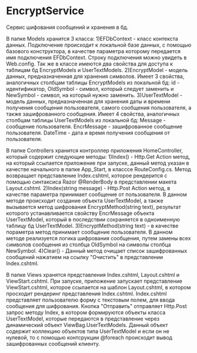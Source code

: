 # EncryptService
Сервис шифования сообщений и хранения в бд.

В папке Models хранится 3 класса:
1)EFDbContext - класс контекста данных. Подключение происходит к локальной базе данных, с помощью базового конструктора,
в качестве параметра которому передается имя подключения EFDbContext. Строку подключения можно увидеть в Web.config. Так же в классе имеются два свойства для доступа к таблицам бд EncryptModels и UserTextModels.
2)EncryptModel - модель данных, предназначенная для хранения символов. Имеет 3 свойства, аналогичных столбцам таблицы EncryptModels 
из локальной бд:  id - идентификатор, OldSymbol - символ, который следует заменить и NewSymbol - символ, на который нужно заменить. 
3)UserTextModel - модель данных, предназначенная для хранения даты и времени получения сообщения пользователя, самого сообщения пользователя, а также зашифрованного сообщения. Имеет 4 свойства, аналогичных столбцам таблицы UserTextModels из локальной бд: Message - сообщение пользователя. EncrMessage - зашифрованное сообщение пользователя. DateTime - дата и время получения сообщения от пользователя.

В папке Controllers хранится контроллер приложения HomeController, который содержит следующие методы:
1)Index() - Http.Get Action метод, на который ссылается приложение при запуске, данный метод указан в качестве начального в папке App_Start, в класссе RouteConfig.cs. Метод возвращает представление Index.cshtml, которое рендерится с помощью синтаксиса Razor @RenderBody в представлении макета Layout.cshtml. 
2)Index(string message) - Http.Post Action метод, в качестве параметра принимает сообщение от пользователя. В данном методе происходит 
создание объекта UserTextModel, а также вызывается метод шифрования EncryptMethod(string text), результат которого устанавливается свойству EncrMessage объекта UserTextModel, который в последствии сохраняется в одноименную таблицу бд UserTextModel. 
3)EncryptMethod(string text) - в качестве пораметра метод принимает сообщение пользователя. В данном методе реализуется логика шифрования
сообщения, путем замены всех символов сообщения из столбца OldSymbol на символы столбца NewSymbol.
4)Clear() - Данный метод очищает список зашифрованных сообщений нажатием на ссылку "Очистить" в представлении Index.cshtml.

В папке Views хранятся представления Index.cshtml, Layout.cshtml и ViewStart.cshtml.
При запуске, приложение запускает представление ViewStart.cshtml, которое ссылается на шаблон Layout.cshtml, в котором просходит рендеринг 
представления Index.cshtml. 
Index.cshtml представляет пользователю форму с текстовым полем, для ввода сообщения для шифрования. Кнопка "Отправить" отправляет Http.Post запрос методу Index, в котором формируются объекты класса UserTextModel, которые передаются в представление через динамический объект ViewBag.UserTextModels. Данный объект содержит коллекцию объектов типа UserTextModel и если он не нулевой, то с помощью контсрукции 
@foreach происходит вывод зашифрованных сообщений клиенту.
